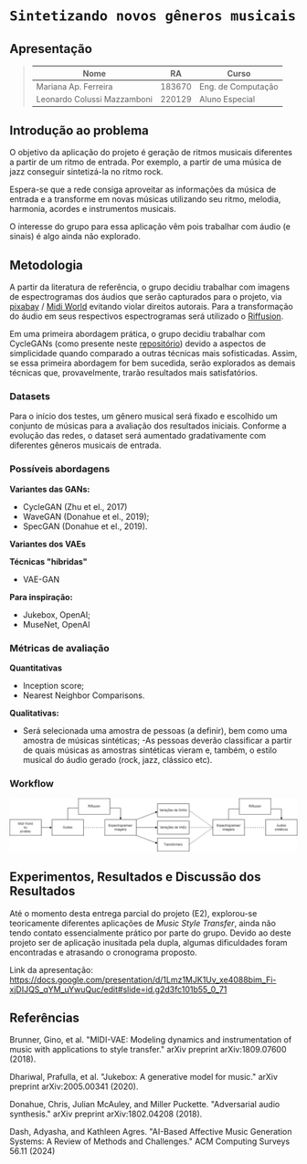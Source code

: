 # `Sintetizando novos gêneros musicais`

## Apresentação

 
> |Nome  | RA | Curso|
> |--|--|--|
> | Mariana Ap. Ferreira| 183670 | Eng. de Computação|
> | Leonardo Colussi Mazzamboni| 220129 | Aluno Especial|


## Introdução ao problema

O objetivo da aplicação do projeto é geração de ritmos musicais diferentes a partir de um ritmo de entrada. Por exemplo, a partir de uma música de jazz conseguir sintetizá-la no ritmo rock.

Espera-se que a rede consiga aproveitar as informações da música de entrada e a transforme em novas músicas utilizando seu ritmo, melodia, harmonia, acordes e instrumentos musicais.

O interesse do grupo para essa aplicação vêm pois trabalhar com áudio (e sinais) é algo ainda não explorado.


## Metodologia

A partir da literatura de referência, o grupo decidiu trabalhar com imagens de espectrogramas dos áudios que serão capturados para o projeto, via [pixabay](https://pixabay.com/music/search/music/) / [Midi World](https://www.midiworld.com/) evitando violar direitos autorais. Para a transformação do áudio em seus respectivos espectrogramas será utilizado o [Riffusion](https://github.com/riffusion/riffusion-hobby).

Em uma primeira abordagem prática, o grupo decidiu trabalhar com CycleGANs (como presente neste [repositório](https://github.com/moslehi/deep-learning-music-style-transfer)) devido a aspectos de simplicidade quando comparado a outras técnicas mais sofisticadas.
Assim, se essa primeira abordagem for bem sucedida, serão explorados as demais técnicas que, provavelmente, trarão resultados mais satisfatórios.

### Datasets

Para o início dos testes, um gênero musical será fixado e escolhido um conjunto de músicas para a avaliação dos resultados iniciais.
Conforme a evolução das redes, o dataset será aumentado gradativamente com diferentes gêneros musicais de entrada.

### Possíveis abordagens

**Variantes das GANs:**
- CycleGAN (Zhu et el., 2017)
- WaveGAN (Donahue et el., 2019);
- SpecGAN (Donahue et el., 2019).

**Variantes dos VAEs**

**Técnicas "híbridas"**
- VAE-GAN

**Para inspiração:**
- Jukebox, OpenAI;
- MuseNet, OpenAI

### Métricas de avaliação

**Quantitativas**
- Inception score;
- Nearest Neighbor Comparisons.

**Qualitativas:**
- Será selecionada uma amostra de pessoas (a definir), bem como uma amostra de músicas sintéticas;
-As pessoas deverão classificar a partir de quais músicas as amostras sintéticas vieram e, também, o estilo musical do áudio gerado (rock, jazz, clássico etc).


### Workflow

![*workflow* do projeto desde a captura das dos áudios até a geração dos áudios sintéticos.](images/workflow_IA376.png)


## Experimentos, Resultados e Discussão dos Resultados

Até o momento desta entrega parcial do projeto (E2), explorou-se teoricamente diferentes aplicações de *Music Style Transfer*, ainda não tendo contato essencialmente prático por parte do grupo. Devido ao deste projeto ser de aplicação inusitada pela dupla, algumas dificuldades foram encontradas e atrasando o cronograma proposto.

Link da apresentação: https://docs.google.com/presentation/d/1Lmz1MJK1Uv_xe4088bim_Fi-xjDIJQS_qYM_uYwuQuc/edit#slide=id.g2d3fc101b55_0_71


## Referências

Brunner, Gino, et al. "MIDI-VAE: Modeling dynamics and instrumentation of music with applications to style transfer." arXiv preprint arXiv:1809.07600 (2018).

Dhariwal, Prafulla, et al. "Jukebox: A generative model for music." arXiv preprint arXiv:2005.00341 (2020).

Donahue, Chris, Julian McAuley, and Miller Puckette. "Adversarial audio synthesis." arXiv preprint arXiv:1802.04208 (2018).

Dash, Adyasha, and Kathleen Agres. "AI-Based Affective Music Generation Systems: A Review of Methods and Challenges." ACM Computing Surveys 56.11 (2024)

